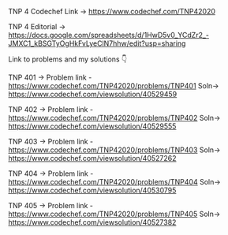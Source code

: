 TNP 4 Codechef Link -> https://www.codechef.com/TNP42020

TNP 4 Editorial     -> https://docs.google.com/spreadsheets/d/1HwD5v0_YCdZr2_-JMXC1_kBSGTyOgHkFvLyeClN7hhw/edit?usp=sharing

Link to problems and my solutions 👇

TNP 401 -> Problem link - https://www.codechef.com/TNP42020/problems/TNP401
            Soln-> https://www.codechef.com/viewsolution/40529459
            
TNP 402 -> Problem link - https://www.codechef.com/TNP42020/problems/TNP402
            Soln-> https://www.codechef.com/viewsolution/40529555
            
TNP 403 -> Problem link - https://www.codechef.com/TNP42020/problems/TNP403
            Soln-> https://www.codechef.com/viewsolution/40527262
            
TNP 404 -> Problem link - https://www.codechef.com/TNP42020/problems/TNP404
            Soln-> https://www.codechef.com/viewsolution/40530795
            
TNP 405 -> Problem link - https://www.codechef.com/TNP42020/problems/TNP405
            Soln-> https://www.codechef.com/viewsolution/40527382
